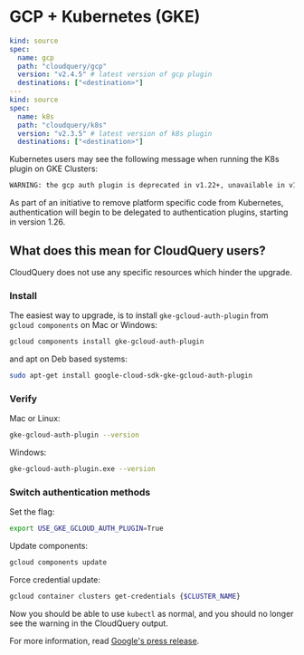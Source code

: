 # GCP + Kubernetes (GKE)

```yaml
kind: source
spec:
  name: gcp
  path: "cloudquery/gcp"
  version: "v2.4.5" # latest version of gcp plugin
  destinations: ["<destination>"]
---
kind: source
spec:
  name: k8s
  path: "cloudquery/k8s"
  version: "v2.3.5" # latest version of k8s plugin
  destinations: ["<destination>"]
```

Kubernetes users may see the following message when running the K8s plugin on GKE Clusters:

```bash
WARNING: the gcp auth plugin is deprecated in v1.22+, unavailable in v1.26+; use gcloud instead.
```

As part of an initiative to remove platform specific code from Kubernetes, authentication will begin to be delegated to authentication plugins, starting in version 1.26.

## What does this mean for CloudQuery users?

CloudQuery does not use any specific resources which hinder the upgrade.

### Install

The easiest way to upgrade, is to install `gke-gcloud-auth-plugin` from `gcloud components` on Mac or Windows:

```bash
gcloud components install gke-gcloud-auth-plugin
```

and apt on Deb based systems:

```bash
sudo apt-get install google-cloud-sdk-gke-gcloud-auth-plugin
```

### Verify

Mac or Linux:

```bash
gke-gcloud-auth-plugin --version
```

Windows:

```bash
gke-gcloud-auth-plugin.exe --version
```

### Switch authentication methods

Set the flag:

```bash
export USE_GKE_GCLOUD_AUTH_PLUGIN=True
```

Update components:

```bash
gcloud components update
```

Force credential update:

```bash
gcloud container clusters get-credentials {$CLUSTER_NAME}
```

Now you should be able to use `kubectl` as normal, and you
should no longer see the warning in the CloudQuery output.

For more information, read [Google's press release](https://cloud.google.com/blog/products/containers-kubernetes/kubectl-auth-changes-in-gke).
